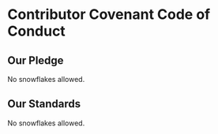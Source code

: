 # Contributor Covenant Code of Conduct

## Our Pledge

No snowflakes allowed.

## Our Standards

No snowflakes allowed.
